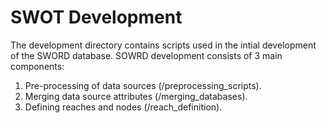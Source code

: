 # SWOT Development
The development directory contains scripts used in the intial development of the SWORD database. SOWRD development consists of 3 main components:
1) Pre-processing of data sources (/preprocessing_scripts).
2) Merging data source attributes (/merging_databases).
3) Defining reaches and nodes (/reach_definition).